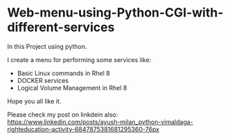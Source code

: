 # Web-menu-using-Python-CGI-with-different-services

In this Project using python. 

I create a menu for performing some services like:
* Basic Linux commands in Rhel 8
* DOCKER services
* Logical Volume Management in Rhel 8

Hope you all like it. 

Please check my post on linkdein also: https://www.linkedin.com/posts/ayush-milan_python-vimaldaga-righteducation-activity-6847875381681295360-76px
